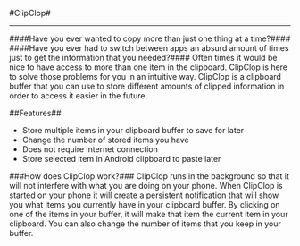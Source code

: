 #ClipClop#
___
####Have you ever wanted to copy more than just one thing at a time?####
####Have you ever had to switch between apps an absurd amount of times just to get the information that you needed?####
Often times it would be nice to have access to more than one item in the clipboard. ClipClop is here to solve those problems for you in an intuitive way. ClipClop is a clipboard buffer that you can use to store different amounts of clipped information in order to access it easier in the future.

##Features##
* Store multiple items in your clipboard buffer to save for later 
* Change the number of stored items you have
* Does not require internet connection
* Store selected item in Android clipboard to paste later




###How does ClipClop work?###
ClipClop runs in the background so that it will not interfere with what you are doing on your phone. When ClipClop is started on your phone it will create a persistent notification that will show you what items you currently have in your clipboard buffer. By clicking on one of the items in your buffer, it will make that item the current item in your clipboard. You can also change the number of items that you keep in your buffer.